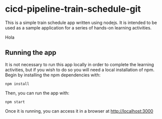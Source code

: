 # cicd-pipeline-train-schedule-git

This is a simple train schedule app written using nodejs. It is intended to be used as a sample application for a series of hands-on learning activities.

Hola

## Running the app

It is not necessary to run this app locally in order to complete the learning activities, but if you wish to do so you will need a local installation of npm. Begin by installing the npm dependencies with:

    npm install

Then, you can run the app with:

    npm start

Once it is running, you can access it in a browser at [http://localhost:3000](http://localhost:3000)